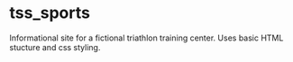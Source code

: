 # tss_sports
Informational site for a fictional triathlon training center. Uses basic HTML stucture and css styling.
